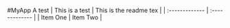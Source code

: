 #MyApp
A test
| This is a test | This is the readme tex     |
| :------------- | :------------- |
| Item One       | Item Two       |
